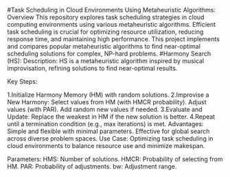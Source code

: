 #Task Scheduling in Cloud Environments Using Metaheuristic Algorithms:
Overview
This repository explores task scheduling strategies in cloud computing environments using various metaheuristic algorithms. Efficient task scheduling is crucial for optimizing resource utilization, reducing response time, and maintaining high performance. This project implements and compares popular metaheuristic algorithms to find near-optimal scheduling solutions for complex, NP-hard problems.
#Harmony Search (HS):
Description: HS is a metaheuristic algorithm inspired by musical improvisation, refining solutions to find near-optimal results.

Key Steps:

1.Initialize Harmony Memory (HM) with random solutions.
2.Improvise a New Harmony:
  Select values from HM (with HMCR probability).
  Adjust values (with PAR).
  Add random new values if needed.
3.Evaluate and Update: Replace the weakest in HM if the new solution is better.
4.Repeat until a termination condition (e.g., max iterations) is met.
Advantages:
Simple and flexible with minimal parameters.
Effective for global search across diverse problem spaces.
Use Case: Optimizing task scheduling in cloud environments to balance resource use and minimize makespan.

Parameters:
HMS: Number of solutions.
HMCR: Probability of selecting from HM.
PAR: Probability of adjustments.
bw: Adjustment range.
